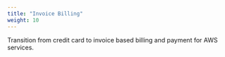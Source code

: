 ```yaml
---
title: "Invoice Billing"
weight: 10
---
```


Transition from credit card to invoice based billing and payment for AWS services.
